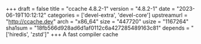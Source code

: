 +++
draft = false
title = "ccache 4.8.2-1"
version = "4.8.2-1"
date = "2023-06-19T10:12:12"
categories = ['devel-extra', 'devel-core']
upstreamurl = "http://ccache.dev"
arch = "x86_64"
size = "447720"
usize = "1167264"
sha1sum = "18fb566d928ad6d1af0112c6a427285489163c81"
depends = "['hiredis', 'zstd']"
+++
A fast compiler cache